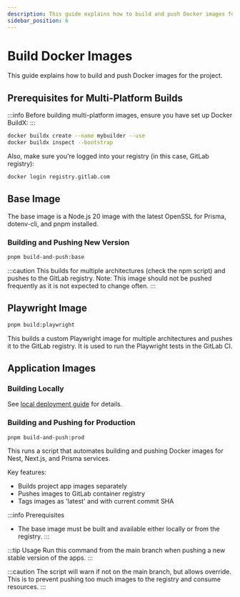 ```yaml
---
description: This guide explains how to build and push Docker images for the project.
sidebar_position: 6
---
```


# Build Docker Images

This guide explains how to build and push Docker images for the project.

## Prerequisites for Multi-Platform Builds

:::info
Before building multi-platform images, ensure you have set up Docker BuildX:
:::

```bash
docker buildx create --name mybuilder --use
docker buildx inspect --bootstrap
```

Also, make sure you're logged into your registry (in this case, GitLab registry):

```bash
docker login registry.gitlab.com
```

## Base Image

The base image is a Node.js 20 image with the latest OpenSSL for Prisma, dotenv-cli, and pnpm installed.

### Building and Pushing New Version

```bash
pnpm build-and-push:base
```

:::caution
This builds for multiple architectures (check the npm script) and pushes to the GitLab registry.
Note: This image should not be pushed frequently as it is not expected to change often.
:::

## Playwright Image

```bash
pnpm build:playwright
```

This builds a custom Playwright image for multiple architectures and pushes it to the GitLab registry.
It is used to run the Playwright tests in the GitLab CI.

## Application Images

### Building Locally

See [local deployment guide](deployment.md) for details.

### Building and Pushing for Production

```bash
pnpm build-and-push:prod
```

This runs a script that automates building and pushing Docker images for Nest, Next.js, and Prisma services.

Key features:
- Builds project app images separately
- Pushes images to GitLab container registry
- Tags images as 'latest' and with current commit SHA



:::info Prerequisites
- The base image must be built and available either locally or from the registry.
:::

:::tip Usage
Run this command from the main branch when pushing a new stable version of the apps.
:::

:::caution
The script will warn if not on the main branch, but allows override. This is to prevent pushing too much images to the registry and consume resources.
:::